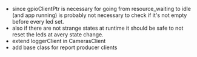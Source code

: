 - since gpioClientPtr is necessary for going from resource_waiting to idle (and app running) is probably not necessary
to check if it's not empty before every led set.
- also if there are not strange states at runtime it should be safe to not reset the leds at avery state change.
- extend loggerClient in CamerasClient
- add base class for report producer clients
